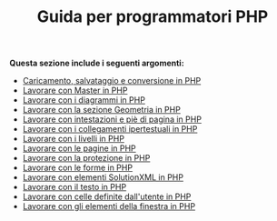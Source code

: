 ﻿---
title: Guida per programmatori PHP
type: docs
weight: 20
url: /it/java/php-programmers-guide/
---
**Questa sezione include i seguenti argomenti:**

- [Caricamento, salvataggio e conversione in PHP](/diagram/it/java/loading-2c-saving-and-converting-in-php/)
- [Lavorare con Master in PHP](/diagram/it/java/working-with-masters-in-php/)
- [Lavorare con i diagrammi in PHP](/diagram/it/java/working-with-diagrams-in-php/)
- [Lavorare con la sezione Geometria in PHP](/diagram/it/java/working-with-geometry-section-in-php/)
- [Lavorare con intestazioni e piè di pagina in PHP](/diagram/it/java/working-with-headers-and-footers-in-php/)
- [Lavorare con i collegamenti ipertestuali in PHP](/diagram/it/java/working-with-hyperlinks-in-php/)
- [Lavorare con i livelli in PHP](/diagram/it/java/working-with-layers-in-php/)
- [Lavorare con le pagine in PHP](/diagram/it/java/working-with-pages-in-php/)
- [Lavorare con la protezione in PHP](/diagram/it/java/working-with-protection-in-php/)
- [Lavorare con le forme in PHP](/diagram/it/java/working-with-shapes-in-php/)
- [Lavorare con elementi SolutionXML in PHP](/diagram/it/java/working-with-solutionxml-elements-in-php/)
- [Lavorare con il testo in PHP](/diagram/it/java/working-with-text-in-php/)
- [Lavorare con celle definite dall'utente in PHP](/diagram/it/java/working-with-user-defined-cells-in-php/)
- [Lavorare con gli elementi della finestra in PHP](/diagram/it/java/working-with-window-elements-in-php/)
